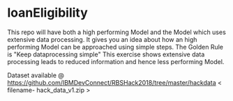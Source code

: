 # loanEligibility
This repo will have both a high performing Model and the Model which uses extensive data processing. It gives you an idea about how an high performing Model can be approached using simple steps.
The Golden Rule is "Keep dataprocessing simple"
This exercise shows extensive data processing leads to reduced information and hence less performing Model.

Dataset available @ https://github.com/IBMDevConnect/RBSHack2018/tree/master/hackdata < filename- hack_data_v1.zip >
